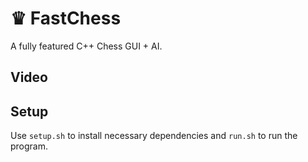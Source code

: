 # ♛ FastChess
A fully featured C++ Chess GUI + AI.

## Video

## Setup
Use ```setup.sh``` to install necessary dependencies and ```run.sh``` to run the program.
